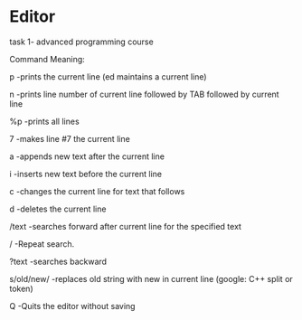 # Editor

task 1- advanced programming course

Command Meaning:

p  -prints the current line (ed maintains a current line)

n  -prints line number of current line followed by TAB followed by current line

%p  -prints all lines

7  -makes line #7 the current line

a  -appends new text after the current line

i  -inserts new text before the current line

c  -changes the current line for text that follows

d  -deletes the current line

/text  -searches forward after current line for the specified text

/   -Repeat search.

?text   -searches backward

s/old/new/  -replaces old string with new in current line (google: C++ split or token)

Q   -Quits the editor without saving
